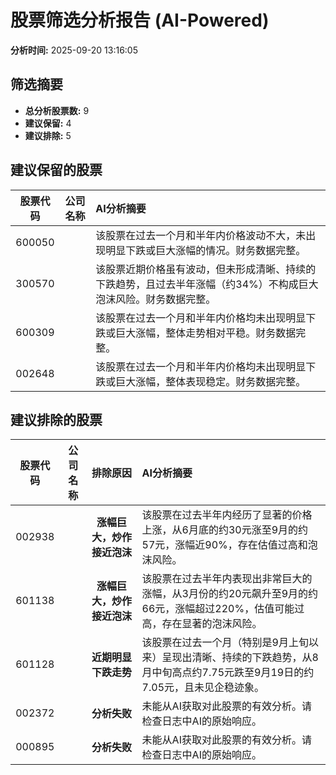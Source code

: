 # 股票筛选分析报告 (AI-Powered)

**分析时间:** 2025-09-20 13:16:05

## 筛选摘要

- **总分析股票数:** 9
- **建议保留:** 4
- **建议排除:** 5

## 建议保留的股票

| 股票代码 | 公司名称 | AI分析摘要 |
|:---:|:---:|:---|
| 600050 |  | 该股票在过去一个月和半年内价格波动不大，未出现明显下跌或巨大涨幅的情况。财务数据完整。 |
| 300570 |  | 该股票近期价格虽有波动，但未形成清晰、持续的下跌趋势，且过去半年涨幅（约34%）不构成巨大泡沫风险。财务数据完整。 |
| 600309 |  | 该股票在过去一个月和半年内价格均未出现明显下跌或巨大涨幅，整体走势相对平稳。财务数据完整。 |
| 002648 |  | 该股票在过去一个月和半年内价格均未出现明显下跌或巨大涨幅，整体表现稳定。财务数据完整。 |

## 建议排除的股票

| 股票代码 | 公司名称 | 排除原因 | AI分析摘要 |
|:---:|:---:|:---:|:---|
| 002938 |  | **涨幅巨大，炒作接近泡沫** | 该股票在过去半年内经历了显著的价格上涨，从6月底的约30元涨至9月的约57元，涨幅近90%，存在估值过高和泡沫风险。 |
| 601138 |  | **涨幅巨大，炒作接近泡沫** | 该股票在过去半年内表现出非常巨大的涨幅，从3月份的约20元飙升至9月的约66元，涨幅超过220%，估值可能过高，存在显著的泡沫风险。 |
| 601128 |  | **近期明显下跌走势** | 该股票在过去一个月（特别是9月上旬以来）呈现出清晰、持续的下跌趋势，从8月中旬高点约7.75元跌至9月19日的约7.05元，且未见企稳迹象。 |
| 002372 |  | **分析失败** | 未能从AI获取对此股票的有效分析。请检查日志中AI的原始响应。 |
| 000895 |  | **分析失败** | 未能从AI获取对此股票的有效分析。请检查日志中AI的原始响应。 |
